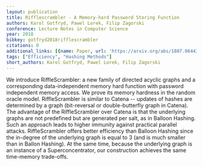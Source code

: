 ```yaml
---
layout: publication
title: Rifflescrambler - A Memory-hard Password Storing Function
authors: Karol Gotfryd, Pawel Lorek, Filip Zagorski
conference: Lecture Notes in Computer Science
year: 2018
bibkey: gotfryd2018rifflescrambler
citations: 0
additional_links: [{name: Paper, url: 'https://arxiv.org/abs/1807.06443'}]
tags: ["Efficiency", "Hashing Methods"]
short_authors: Karol Gotfryd, Pawel Lorek, Filip Zagorski
---
```

We introduce RiffleScrambler: a new family of directed acyclic graphs and a
corresponding data-independent memory hard function with password independent
memory access. We prove its memory hardness in the random oracle model.
  RiffleScrambler is similar to Catena -- updates of hashes are determined by a
graph (bit-reversal or double-butterfly graph in Catena). The advantage of the
RiffleScrambler over Catena is that the underlying graphs are not predefined
but are generated per salt, as in Balloon Hashing. Such an approach leads to
higher immunity against practical parallel attacks. RiffleScrambler offers
better efficiency than Balloon Hashing since the in-degree of the underlying
graph is equal to 3 (and is much smaller than in Ballon Hashing). At the same
time, because the underlying graph is an instance of a Superconcentrator, our
construction achieves the same time-memory trade-offs.